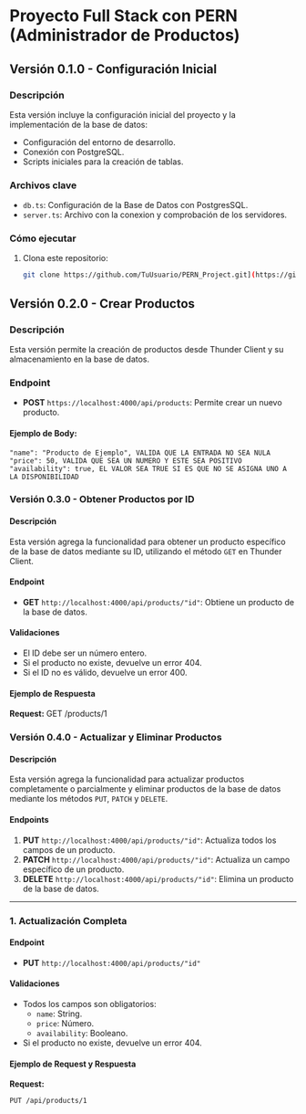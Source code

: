# Proyecto Full Stack con PERN (Administrador de Productos)

## Versión 0.1.0 - Configuración Inicial

### Descripción
Esta versión incluye la configuración inicial del proyecto y la implementación de la base de datos:
- Configuración del entorno de desarrollo.
- Conexión con PostgreSQL.
- Scripts iniciales para la creación de tablas.

### Archivos clave
- `db.ts`: Configuración de la Base de Datos con PostgresSQL.
- `server.ts`: Archivo con la conexion y comprobación de los servidores.

### Cómo ejecutar
1. Clona este repositorio:
   ```bash
   git clone https://github.com/TuUsuario/PERN_Project.git](https://github.com/SisifoSaga/AdministradorPoduct

## Versión 0.2.0 - Crear Productos

### Descripción
Esta versión permite la creación de productos desde Thunder Client y su almacenamiento en la base de datos.

### Endpoint
- **POST** `https://localhost:4000/api/products`: Permite crear un nuevo producto.

#### Ejemplo de Body:
    "name": "Producto de Ejemplo", VALIDA QUE LA ENTRADA NO SEA NULA
    "price": 50, VALIDA QUE SEA UN NUMERO Y ESTE SEA POSITIVO
    "availability": true, EL VALOR SEA TRUE SI ES QUE NO SE ASIGNA UNO A LA DISPONIBILIDAD


### Versión 0.3.0 - Obtener Productos por ID

#### Descripción
Esta versión agrega la funcionalidad para obtener un producto específico de la base de datos mediante su ID, utilizando el método `GET` en Thunder Client.

#### Endpoint
- **GET** `http://localhost:4000/api/products/"id"`: Obtiene un producto de la base de datos.

#### Validaciones
- El ID debe ser un número entero.
- Si el producto no existe, devuelve un error 404.
- Si el ID no es válido, devuelve un error 400.

#### Ejemplo de Respuesta
**Request:**
GET /products/1

### Versión 0.4.0 - Actualizar y Eliminar Productos

#### Descripción
Esta versión agrega la funcionalidad para actualizar productos completamente o parcialmente y eliminar productos de la base de datos mediante los métodos `PUT`, `PATCH` y `DELETE`.

#### Endpoints
1. **PUT** `http://localhost:4000/api/products/"id"`: Actualiza todos los campos de un producto.
2. **PATCH** `http://localhost:4000/api/products/"id"`: Actualiza un campo específico de un producto.
3. **DELETE** `http://localhost:4000/api/products/"id"`: Elimina un producto de la base de datos.

---

### **1. Actualización Completa**
#### Endpoint
- **PUT** `http://localhost:4000/api/products/"id"`

#### Validaciones
- Todos los campos son obligatorios:
  - `name`: String.
  - `price`: Número.
  - `availability`: Booleano.
- Si el producto no existe, devuelve un error 404.

#### Ejemplo de Request y Respuesta
**Request:**
```http
PUT /api/products/1
